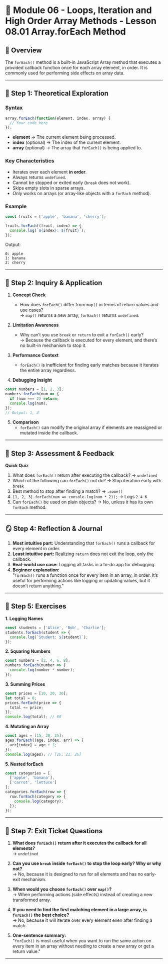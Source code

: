 # 📕 Module 06 - Loops, Iteration and High Order Array Methods - Lesson 08.01 Array.forEach Method

## 📖 Overview
The `forEach()` method is a built-in JavaScript Array method that executes a provided callback function once for each array element, in order. It is commonly used for performing side effects on array data.

---

## 🧠 Step 1: Theoretical Exploration

### Syntax
```javascript
array.forEach(function(element, index, array) {
  // Your code here
});
```
- **element** → The current element being processed.
- **index** (optional) → The index of the current element.
- **array** (optional) → The array that `forEach()` is being applied to.

### Key Characteristics
- Iterates over each element **in order**.
- Always returns `undefined`.
- Cannot be stopped or exited early (`break` does not work).
- Skips empty slots in sparse arrays.
- Only works on arrays (or array-like objects with a `forEach` method).

### Example
```javascript
const fruits = ['apple', 'banana', 'cherry'];

fruits.forEach((fruit, index) => {
  console.log(`${index}: ${fruit}`);
});
```
Output:
```
0: apple
1: banana
2: cherry
```

---

## 🧪 Step 2: Inquiry & Application

1. **Concept Check**  
   - How does `forEach()` differ from `map()` in terms of return values and use cases?  
     → `map()` returns a new array, `forEach()` returns `undefined`.

2. **Limitation Awareness**  
   - Why can’t you use `break` or `return` to exit a `forEach()` early?  
     → Because the callback is executed for every element, and there’s no built-in mechanism to stop it.

3. **Performance Context**  
   - `forEach()` is inefficient for finding early matches because it iterates the entire array regardless.

4. **Debugging Insight**
```javascript
const numbers = [1, 2, 3];
numbers.forEach(num => {
  if (num === 2) return;
  console.log(num);
});
// Output: 1, 3
```

5. **Comparison**  
   - `forEach()` can modify the original array if elements are reassigned or mutated inside the callback.

---

## 📝 Step 3: Assessment & Feedback

**Quick Quiz**
1. What does `forEach()` return after executing the callback? → `undefined`
2. Which of the following can `forEach()` not do? → Stop iteration early with `break`
3. Best method to stop after finding a match? → `.some()`
4. `[1, 2, 3].forEach(num => console.log(num * 2));` → Logs `2 4 6`
5. Can `forEach()` be used on plain objects? → No, unless it has its own `forEach` method.

---

## 🪞 Step 4: Reflection & Journal

1. **Most intuitive part:** Understanding that `forEach()` runs a callback for every element in order.
2. **Least intuitive part:** Realizing `return` does not exit the loop, only the callback.
3. **Real-world use case:** Logging all tasks in a to-do app for debugging.
4. **Beginner explanation:**  
   "`forEach()` runs a function once for every item in an array, in order. It’s useful for performing actions like logging or updating values, but it doesn’t return anything."

---

## 🧩 Step 5: Exercises

**1. Logging Names**
```javascript
const students = ['Alice', 'Bob', 'Charlie'];
students.forEach(student => {
  console.log(`Student: ${student}`);
});
```

**2. Squaring Numbers**
```javascript
const numbers = [2, 4, 6, 8];
numbers.forEach(number => {
  console.log(number * number);
});
```

**3. Summing Prices**
```javascript
const prices = [10, 20, 30];
let total = 0;
prices.forEach(price => {
  total += price;
});
console.log(total); // 60
```

**4. Mutating an Array**
```javascript
const ages = [15, 20, 25];
ages.forEach((age, index, arr) => {
  arr[index] = age + 1;
});
console.log(ages); // [16, 21, 26]
```

**5. Nested forEach**
```javascript
const categories = [
  ['apple', 'banana'],
  ['carrot', 'lettuce']
];
categories.forEach(row => {
  row.forEach(category => {
    console.log(category);
  });
});
```

---

## 🎫 Step 7: Exit Ticket Questions

1. **What does `forEach()` return after it executes the callback for all elements?**  
   → `undefined`

2. **Can you use `break` inside `forEach()` to stop the loop early? Why or why not?**  
   → No, because it is designed to run for all elements and has no early-exit mechanism.

3. **When would you choose `forEach()` over `map()`?**  
   → When performing actions (side effects) instead of creating a new transformed array.

4. **If you need to find the first matching element in a large array, is `forEach()` the best choice?**  
   → No, because it will iterate over every element even after finding a match.

5. **One-sentence summary:**  
   "`forEach()` is most useful when you want to run the same action on every item in an array without needing to create a new array or get a return value."

---
